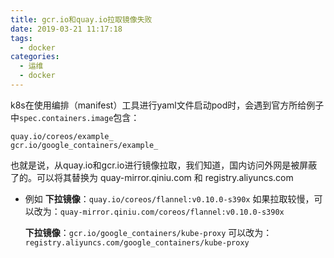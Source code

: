 ```yaml
---
title: gcr.io和quay.io拉取镜像失败
date: 2019-03-21 11:17:18
tags:
  - docker
categories:
  - 运维
  - docker
---
```


k8s在使用编排（manifest）工具进行yaml文件启动pod时，会遇到官方所给例子中`spec.containers.image`包含：
```
quay.io/coreos/example_
gcr.io/google_containers/example_
```
也就是说，从quay.io和gcr.io进行镜像拉取，我们知道，国内访问外网是被屏蔽了的。可以将其替换为 quay-mirror.qiniu.com 和 registry.aliyuncs.com
- 例如
    **下拉镜像**：`quay.io/coreos/flannel:v0.10.0-s390x`
    如果拉取较慢，可以改为：`quay-mirror.qiniu.com/coreos/flannel:v0.10.0-s390x`
    
    **下拉镜像**：`gcr.io/google_containers/kube-proxy`
    可以改为： `registry.aliyuncs.com/google_containers/kube-proxy`



